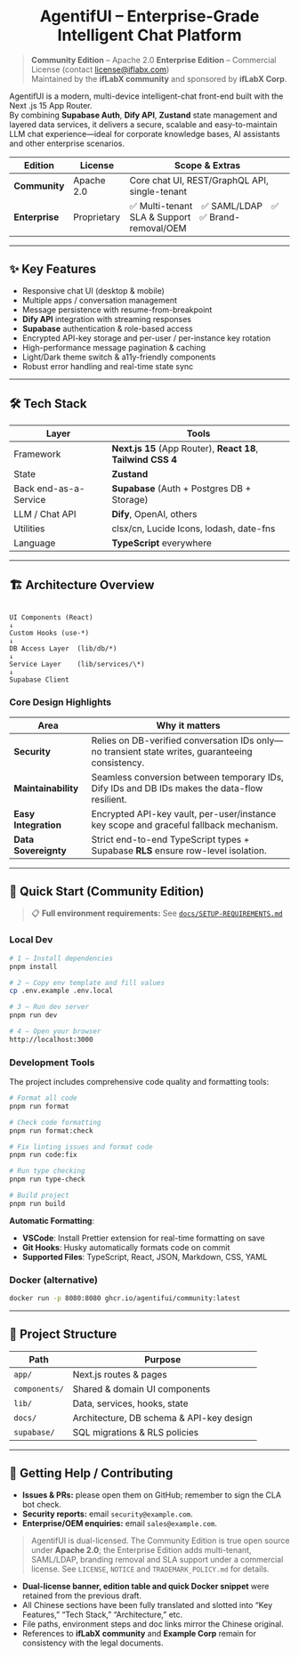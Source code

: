 <h1 align="center">AgentifUI – Enterprise-Grade Intelligent Chat Platform</h1>

> **Community Edition** – Apache 2.0
> **Enterprise Edition** – Commercial License (contact license@iflabx.com)  
> Maintained by the **ifLabX community** and sponsored by **ifLabX Corp**.

AgentifUI is a modern, multi-device intelligent-chat front-end built with the Next .js 15 App Router.  
By combining **Supabase Auth**, **Dify API**, **Zustand** state management and layered data services, it delivers a secure, scalable and easy-to-maintain LLM chat experience—ideal for corporate knowledge bases, AI assistants and other enterprise scenarios.

| Edition        | License     | Scope & Extras                                                     |
| -------------- | ----------- | ------------------------------------------------------------------ |
| **Community**  | Apache 2.0  | Core chat UI, REST/GraphQL API, single-tenant                      |
| **Enterprise** | Proprietary | ✅ Multi-tenant ✅ SAML/LDAP ✅ SLA & Support ✅ Brand-removal/OEM |

---

## ✨ Key Features

- Responsive chat UI (desktop & mobile)
- Multiple apps / conversation management
- Message persistence with resume-from-breakpoint
- **Dify API** integration with streaming responses
- **Supabase** authentication & role-based access
- Encrypted API-key storage and per-user / per-instance key rotation
- High-performance message pagination & caching
- Light/Dark theme switch & a11y-friendly components
- Robust error handling and real-time state sync

---

## 🛠 Tech Stack

| Layer                 | Tools                                                         |
| --------------------- | ------------------------------------------------------------- |
| Framework             | **Next.js 15** (App Router), **React 18**, **Tailwind CSS 4** |
| State                 | **Zustand**                                                   |
| Back end-as-a-Service | **Supabase** (Auth + Postgres DB + Storage)                   |
| LLM / Chat API        | **Dify**, OpenAI, others                                      |
| Utilities             | clsx/cn, Lucide Icons, lodash, date-fns                       |
| Language              | **TypeScript** everywhere                                     |

---

## 🏗 Architecture Overview

```

UI Components (React)
↓
Custom Hooks (use-*)
↓
DB Access Layer  (lib/db/*)
↓
Service Layer    (lib/services/\*)
↓
Supabase Client

```

### Core Design Highlights

| Area                 | Why it matters                                                                                   |
| -------------------- | ------------------------------------------------------------------------------------------------ |
| **Security**         | Relies on DB-verified conversation IDs only—no transient state writes, guaranteeing consistency. |
| **Maintainability**  | Seamless conversion between temporary IDs, Dify IDs and DB IDs makes the data-flow resilient.    |
| **Easy Integration** | Encrypted API-key vault, per-user/instance key scope and graceful fallback mechanism.            |
| **Data Sovereignty** | Strict end-to-end TypeScript types + Supabase **RLS** ensure row-level isolation.                |

---

## 🚀 Quick Start (Community Edition)

> 📋 **Full environment requirements:** See [`docs/SETUP-REQUIREMENTS.md`](./docs/SETUP-REQUIREMENTS.md)

### Local Dev

```bash
# 1 — Install dependencies
pnpm install

# 2 — Copy env template and fill values
cp .env.example .env.local

# 3 — Run dev server
pnpm run dev

# 4 — Open your browser
http://localhost:3000
```

### Development Tools

The project includes comprehensive code quality and formatting tools:

```bash
# Format all code
pnpm run format

# Check code formatting
pnpm run format:check

# Fix linting issues and format code
pnpm run code:fix

# Run type checking
pnpm run type-check

# Build project
pnpm run build
```

**Automatic Formatting**:

- **VSCode**: Install Prettier extension for real-time formatting on save
- **Git Hooks**: Husky automatically formats code on commit
- **Supported Files**: TypeScript, React, JSON, Markdown, CSS, YAML

### Docker (alternative)

```bash
docker run -p 8080:8080 ghcr.io/agentifui/community:latest
```

---

## 📂 Project Structure

| Path          | Purpose                                  |
| ------------- | ---------------------------------------- |
| `app/`        | Next.js routes & pages                   |
| `components/` | Shared & domain UI components            |
| `lib/`        | Data, services, hooks, state             |
| `docs/`       | Architecture, DB schema & API-key design |
| `supabase/`   | SQL migrations & RLS policies            |

---

## 🤝 Getting Help / Contributing

- **Issues & PRs:** please open them on GitHub; remember to sign the CLA bot check.
- **Security reports:** email `security@example.com`.
- **Enterprise/OEM enquiries:** email `sales@example.com`.

> AgentifUI is dual-licensed. The Community Edition is true open source under **Apache 2.0**; the Enterprise Edition adds multi-tenant, SAML/LDAP, branding removal and SLA support under a commercial license. See `LICENSE`, `NOTICE` and `TRADEMARK_POLICY.md` for details.

- **Dual-license banner, edition table and quick Docker snippet** were retained from the previous draft.
- All Chinese sections have been fully translated and slotted into “Key Features,” “Tech Stack,” “Architecture,” etc.
- File paths, environment steps and doc links mirror the Chinese original.
- References to **ifLabX community** and **Example Corp** remain for consistency with the legal documents.

```

```
